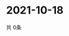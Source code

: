 # 2021-10-18
  共 0条

  <!-- BEGIN -->
  <!-- 最后更新时间Mon Oct 18 2021 12:07:08 GMT+0000 (Coordinated Universal Time) -->
  
  <!-- END -->
  
  